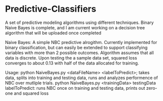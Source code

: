 # Predictive-Classifiers
A set of predictive modeling algorithms using different techniques. Binary Naive Bayes is complete, and I am current working on a decision tree
algorithm that will be uploaded once completed

Naive Bayes:
A simple NBC predictive alrogithm. Currently implemented for binary classification, but can easily be extended to support classifying variables 
with more than 2 possible outcomes. Algorithm assumes that all data is discrete. Upon testing the a sample data set, squared loss converges to about 0.13 with half of the data allocated for training.

Usage: python NaiveBayes.py \<dataFileName\> \<labelToPredict\>; takes data, splits into training and testing data, runs and analyzes performence of NBC over mutliple trials.
python NaiveBayes.py \<trainingData\> testingData labelToPredict: runs NBC once on training and testing data, prints out zero-one and squared loss
